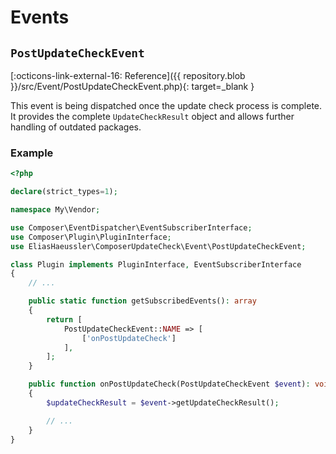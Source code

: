 # Events

## `PostUpdateCheckEvent`

[:octicons-link-external-16: Reference]({{ repository.blob }}/src/Event/PostUpdateCheckEvent.php){: target=_blank }

This event is being dispatched once the update check process is complete. It provides
the complete `UpdateCheckResult` object and allows further handling of outdated packages.

### Example

```php linenums="1"
<?php

declare(strict_types=1);

namespace My\Vendor;

use Composer\EventDispatcher\EventSubscriberInterface;
use Composer\Plugin\PluginInterface;
use EliasHaeussler\ComposerUpdateCheck\Event\PostUpdateCheckEvent;

class Plugin implements PluginInterface, EventSubscriberInterface
{
    // ...

    public static function getSubscribedEvents(): array
    {
        return [
            PostUpdateCheckEvent::NAME => [
                ['onPostUpdateCheck']
            ],
        ];
    }

    public function onPostUpdateCheck(PostUpdateCheckEvent $event): void
    {
        $updateCheckResult = $event->getUpdateCheckResult();

        // ...
    }
}
```
